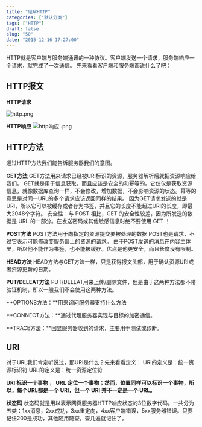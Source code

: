 ```yaml
---
title: "理解HTTP"
categories: ["默认分类"]
tags: ["HTTP"]
draft: false
slug: "50"
date: "2015-12-16 17:27:00"
---
```


HTTP就是客户端与服务端通讯的一种协议。客户端发送一个请求，服务端响应一个请求，就完成了一次通信。
先来看看客户端和服务端都说什么了吧：

HTTP报文
------

**HTTP请求**

![http.png][1]

**HTTP响应**
![http响应 .png][2]

HTTP方法
------

通过HTTP方法我们能告诉服务器我们的意图。

**GET方法**
GET方法用来请求已经被URI标识的资源，服务器解析后就把资源响应给我们。
GET就是用于信息获取，而且应该是安全的和幂等的。它仅仅是获取资源信息，就像数据库查询一样，不会修改，增加数据，不会影响资源的状态。幂等的意思是对同一URL的多个请求应该返回同样的结果。
因为GET请求发送的就是URI，所以它可以被缓存或者存为书签，并且它的长度不能超过URI的长度，即最大2048个字符。
安全性：与 POST 相比，GET 的安全性较差，因为所发送的数据是 URL 的一部分。在发送密码或其他敏感信息时绝不要使用 GET ！

**POST方法**
POST方法用于向指定的资源提交要被处理的数据
POST也是请求，不过它表示可能修改变服务器上的资源的请求。
由于POST发送的消息在内容主体里，所以他不能作为书签，也不能被缓存。优点是他更安全，而且长度没有限制。

**HEAD方法**
HEAD方法与GET方法一样，只是获得报文头部，用于确认资源URI或者资源更新的日期。

**PUT/DELEAT方法**
PUT/DELEAT用来上传/删除文件，但是由于这两种方法都不带验证机制，所以一般我们不会使用这两种方法。

**OPTIONS方法：**用来询问服务器支持什么方法

**CONNECT方法：**通过代理服务器实现与目标的加密通信。

**TRACE方法：**回显服务器收到的请求，主要用于测试或诊断。

URI
---
对于URL我们肯定听说过，那URI是什么？先来看看定义：
URI的定义是：统一资源标识符
URL的定义是：统一资源定位符

**URI 标识一个事物 ， URL 定位一个事物；然而，位置同样可以标识一个事物，所以，每个URL都是一个 URI，但一个 URI 并不一定是一个 URL。**

**状态码**
状态码就是用以表示网页服务器HTTP响应状态的3位数字代码。一共分为五类：1xx消息，2xx成功，3xx重定向，4xx客户端错误，5xx服务器错误。只要记住200是成功，其他随用随查，查几遍就记住了。








  [1]: http://www.zhangchen915.com/usr/uploads/2015/12/199735265.png
  [2]: http://www.zhangchen915.com/usr/uploads/2015/12/152248943.png
